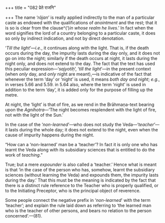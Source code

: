 +++
title = "082 प्रेते राजनि"

+++
The name ‘*rājan*’ is really applied indirectly to the man of a
particular caste as endowed with the qualifications of *anointment* and
the rest; that it is so is clear from the clause^(‘)*in whose realm he
lives*.’ In fact when the word signifies the lord of a country belonging
to a particular caste, it does so only by indirect indication, and not
by direct denotation.

‘*Till the light*’—*i.e*., it continues along with the light. That is,
if the death occurs during the day, the impurity lasts during the day
only, and it does not go on into the night; similarly if the death
occurs at night, it lasts during the night only, and does not extend to
the day. The fact that the text has used this peculiar
expression—‘*sajyotiḥ*’, ‘*till the light*’—in the present context (when
*only* day, and *only* night are meant),—is indicative of the fact that
whenever the term ‘day’ or ‘night’ is used, it means *both day and
night*; *e.g*., in verses 5.66 and 5.59. in 5.64 also, where the term
‘night’ is used in addition to the term ‘day’, it is added only for the
purpose of filling up the metre.

At night, the ‘light’ is that of fire, as we rend in the Brāhmaṇa-text
bearing upon the *Agnihotra*—‘The night becomes resplendent with the
light of fire, not with the light of the Sun.’

In the case of the ‘*non-learned*’—who does not study the
Veda—‘*teacher*’—it lasts during the whole day; it does not extend to
the night, even when the cause of impurity happens during the night.

“How can a ‘non-learned’ man be a ‘teacher’? In fact it is only one who
has learnt the Veda along with its subsidiary sciences that is entitled
to do the work of *teaching*.”

True; but a mere *expounder* is also called a ‘teacher.’ Hence what is
meant is that ‘in the case of the person who has, somehow, learnt the
subsidiary sciences (without learning the Veda) and expounds them, the
impurity lasts during the day.’ That this must be the meaning is
indicated by the fact that there is a distinct rule reference to the
Teacher who is properly qualified, or to the Initiating Preceptor, who
is the principal object of reverence.

Some people connect the negative prefix in ‘*non-learned*’ with the term
‘teacher’; and explain the rule laid down as referring to ‘the learned
man who is the teacher of other persons, and bears no relation to the
person concerned’.—(81).


